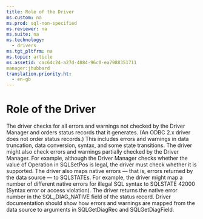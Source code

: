 ```yaml
---
title: Role of the Driver
ms.custom: na
ms.prod: sql-non-specified
ms.reviewer: na
ms.suite: na
ms.technology: 
  - drivers
ms.tgt_pltfrm: na
ms.topic: article
ms.assetid: cac64c24-a27d-4884-96c0-ea7988351711
manager:jhubbard
translation.priority.ht: 
  - en-gb
---
```

# Role of the Driver
<?xml version="1.0" encoding="utf-8"?>
<developerConceptualDocument xmlns="http://ddue.schemas.microsoft.com/authoring/2003/5" xmlns:xlink="http://www.w3.org/1999/xlink" xmlns:xsi="http://www.w3.org/2001/XMLSchema-instance" xsi:schemaLocation="http://ddue.schemas.microsoft.com/authoring/2003/5 http://dduestorage.blob.core.windows.net/ddueschema/developer.xsd">
  <introduction>
    <para>The driver checks for all errors and warnings not checked by the Driver Manager and orders status records that it generates. (An ODBC 2.<legacyItalic>x</legacyItalic> driver does not order status records.) This includes errors and warnings in data truncation, data conversion, syntax, and some state transitions. The driver might also check errors and warnings partially checked by the Driver Manager. For example, although the Driver Manager checks whether the value of <legacyItalic>Operation</legacyItalic> in <legacyBold>SQLSetPos</legacyBold> is legal, the driver must check whether it is supported.</para>
    <para>The driver also maps <legacyItalic>native errors</legacyItalic> — that is, errors returned by the data source — to SQLSTATEs. For example, the driver might map a number of different native errors for illegal SQL syntax to SQLSTATE 42000 (Syntax error or access violation). The driver returns the native error number in the SQL_DIAG_NATIVE field of the status record. Driver documentation should show how errors and warnings are mapped from the data source to arguments in <legacyBold>SQLGetDiagRec</legacyBold> and <legacyBold>SQLGetDiagField</legacyBold>.</para>
  </introduction>
  <relatedTopics />
</developerConceptualDocument>